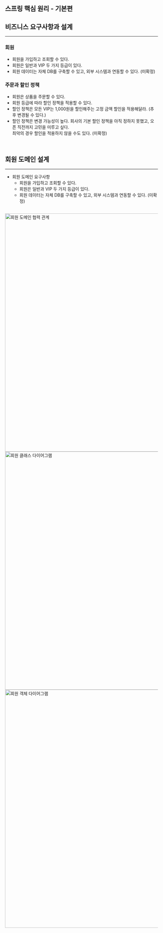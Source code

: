 ## 스프링 핵심 원리 - 기본편

## 비즈니스 요구사항과 설계

---
### 회원
- 회원을 가입하고 조회할 수 있다.
- 회원은 일반과 VIP 두 가지 등급이 있다.
- 회원 데이터는 자체 DB를 구축할 수 있고, 외부 시스템과 연동할 수 있다. (미확정)

### 주문과 할인 정책
- 회원은 상품을 주문할 수 있다.
- 회원 등급에 따라 할인 정책을 적용할 수 있다.
- 할인 정책은 모든 VIP는 1,000원을 할인해주는 고정 금액 할인을 적용해달라. (추후 변경될 수 있다.)
- 할인 정책은 변경 가능성이 높다. 회사의 기본 할인 정책을 아직 정하지 못했고, 오픈 직전까지 고민을 미루고 싶다.
  <br>
  최악의 경우 할인을 적용하지 않을 수도 있다. (미확정)

<br>

## 회원 도메인 설계

---
- 회원 도메인 요구사항
  - 회원을 가입하고 조회할 수 있다.
  - 회원은 일반과 VIP 두 가지 등급이 있다.
  - 회원 데이터는 자체 DB를 구축할 수 있고, 외부 시스템과 연동할 수 있다. (미확정)

<br>

<img width="782" alt="회원 도메인 협력 관계" src="https://github.com/solmoonkang/spring-core/assets/109902582/55d31a18-184e-4291-a2d3-7f4745b2b2d5">

<img width="782" alt="회원 클래스 다이어그램" src="https://github.com/solmoonkang/spring-core/assets/109902582/6ce208ce-0fa8-4503-8ba4-412cd99cb780">

<img width="782" alt="회원 객체 다이어그램" src="https://github.com/solmoonkang/spring-core/assets/109902582/8635d311-52a9-4f3e-9b7e-64871e680752">


